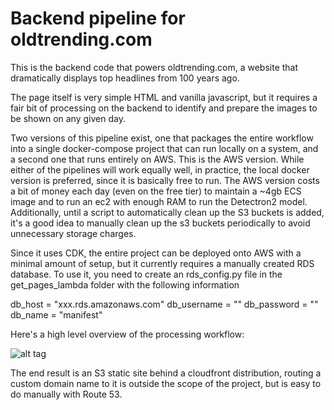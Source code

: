
# Backend pipeline for oldtrending.com

This is the backend code that powers oldtrending.com, a website that dramatically displays top headlines from 100 years ago.

The page itself is very simple HTML and vanilla javascript, but it requires a fair bit of processing on the backend to identify and prepare the images to be shown on any given day.

Two versions of this pipeline exist, one that packages the entire workflow into a single docker-compose project that can run locally on a system, and a second one that runs entirely on AWS.  This is the AWS version.  While either of the pipelines will work equally well, in practice, the local docker version is preferred, since it is basically free to run.  The AWS version costs a bit of money each day (even on the free tier) to maintain a ~4gb ECS image and to run an ec2 with enough RAM to run the Detectron2 model.  Additionally, until a script to automatically clean up the S3 buckets is added, it's a good idea to manually clean up the s3 buckets periodically to avoid unnecessary storage charges.

Since it uses CDK, the entire project can be deployed onto AWS with a minimal amount of setup, but it currently requires a manually created RDS database.  To use it, you need to create an rds_config.py file in the get_pages_lambda folder with the following information

db_host = "xxx.rds.amazonaws.com"
db_username = ""
db_password = ""
db_name = "manifest"

Here's a high level overview of the processing workflow:

![alt tag](https://i.imgur.com/rmBvTyn.png)

The end result is an S3 static site behind a cloudfront distribution, routing a custom domain name to it is outside the scope of the project, but is easy to do manually with Route 53.

